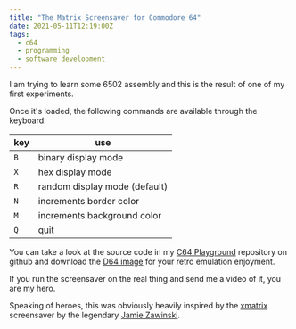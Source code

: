 ```yaml
---
title: "The Matrix Screensaver for Commodore 64"
date: 2021-05-11T12:19:00Z
tags:
  - c64
  - programming
  - software development
---
```


I am trying to learn some 6502 assembly and this is the result of one of my
first experiments.

Once it's loaded, the following commands are available through the keyboard:

| key | use                           |
| --- | ----------------------------- |
| `B` | binary display mode           |
| `X` | hex display mode              |
| `R` | random display mode (default) |
| `N` | increments border color       |
| `M` | increments background color   |
| `Q` | quit                          |

You can take a look at the source code in my
[C64 Playground](https://github.com/mcaserta/c64-playground) repository on
github and download the [D64 image](../c64/the-matrix.d64) for your retro
emulation enjoyment.

If you run the screensaver on the real thing and send me a video of it, you are
my hero.

Speaking of heroes, this was obviously heavily inspired by the
[xmatrix](https://www.jwz.org/xscreensaver/) screensaver by the legendary
[Jamie Zawinski](https://www.jwz.org/).
